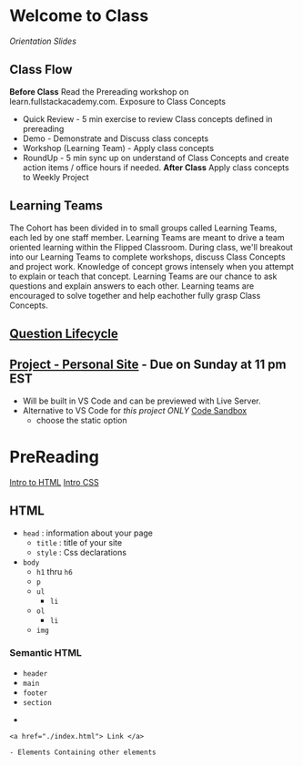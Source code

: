# Welcome to Class 
_Orientation Slides_

## Class Flow 
**Before Class** Read the Prereading workshop on learn.fullstackacademy.com. Exposure to Class Concepts
- Quick Review - 5 min exercise to review Class concepts defined in prereading 
- Demo - Demonstrate and Discuss class concepts 
- Workshop (Learning Team) - Apply class concepts
- RoundUp - 5 min sync up on understand of Class Concepts and create action items / office hours if needed. 
**After Class** Apply class concepts to Weekly Project

## Learning Teams 
The Cohort has been divided in to small groups called Learning Teams, each led by one staff member. 
Learning Teams are meant to drive a team oriented learning within the Flipped Classroom. 
During class, we'll breakout into our Learning Teams to complete workshops, discuss Class Concepts and project work. 
Knowledge of concept grows intensely when you attempt to explain or teach that concept. 
Learning Teams are our chance to ask questions and explain answers to each other. 
Learning teams are encouraged to solve together and help eachother fully grasp Class Concepts. 

## [Question Lifecycle](../../../resources/question-lifecycle.md)

## [Project - Personal Site](https://learn.fullstackacademy.com/workshop/5e29d2cd1f75040004050af8/landing) - Due on Sunday at 11 pm EST
- Will be built in VS Code and can be previewed with Live Server. 
- Alternative to VS Code for *this project ONLY* [Code Sandbox](codesandbox.io)
  - choose the static option


# PreReading 
[Intro to HTML](https://developer.mozilla.org/en-US/docs/Learn/HTML/Introduction_to_HTML)
[Intro CSS](https://developer.mozilla.org/en-US/docs/Learn/CSS/First_steps)

## HTML 
- `head` : information about your page
    - `title` : title of your site 
    - `style` : Css declarations
- `body` 
    - `h1` thru `h6`
    - `p`
    - `ul`
      - `li`
    - `ol`
      - `li`
    - `img`
### Semantic HTML   
- `header`
- `main`
- `footer`
- `section`
- ```html
<!-- - href to relative path  -->
    <a href="./index.html"> Link </a> 
```
- Elements Containing other elements